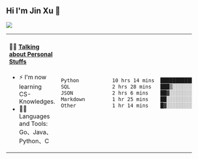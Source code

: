 
## Hi I'm Jin Xu 👋
![](https://komarev.com/ghpvc/?username=jiayouxujin&color=brightgreen&label=PROFILE+VIEWS)



<table align="center">
<tr>
<td valign="top" width="60%">

#### 🏋️‍♀️ <a href="https://github.com/jiayouxujin" target="_blank">Talking about Personal Stuffs</a>
<!-- recent_releases starts -->

- ⚡  I'm now learning CS-Knowledges.  
- 🏊‍♂️ Languages and Tools: Go、Java、Python、C
<!-- recent_releases ends -->
</td>
<td>
 
<!--START_SECTION:waka-->

```txt
Python           10 hrs 14 mins  █████████████▒░░░░░░░░░░░   53.87 %
SQL              2 hrs 28 mins   ███▒░░░░░░░░░░░░░░░░░░░░░   12.98 %
JSON             2 hrs 6 mins    ██▓░░░░░░░░░░░░░░░░░░░░░░   11.07 %
Markdown         1 hr 25 mins    ██░░░░░░░░░░░░░░░░░░░░░░░   07.46 %
Other            1 hr 14 mins    █▓░░░░░░░░░░░░░░░░░░░░░░░   06.50 %
```

<!--END_SECTION:waka-->
 
</td>
</tr>
</table>






